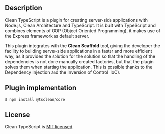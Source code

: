 ## Description

Clean TypeScript is a plugin for creating server-side applications with Node.js, Clean Architecture and TypeScript. It is built with TypeScript and combines elements of OOP (Object Oriented Programming), it makes use of the Express framework as default server.

This plugin integrates with the **Clean Scaffold** tool, giving the developer the facility to
building server-side applications in a faster and more efficient way, as it provides the solution for the 
solution so that the handling of the dependencies is not done manually created factories,
but that the plugin solves them when starting the application. This is possible thanks to the Dependency Injection
and the Inversion of Control (IoC).

## Plugin implementation

```
$ npm install @tsclean/core
```

## License

Clean TypeScript is [MIT licensed](LICENSE).
